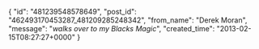  {
   "id": "481239548578649",
   "post_id": "462493170453287_481209285248342",
   "from_name": "Derek Moran",
   "message": "*walks over to my Blacks Magic*",
   "created_time": "2013-02-15T08:27:27+0000"
 }
